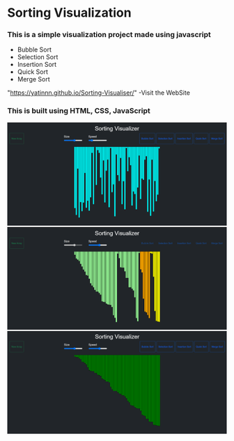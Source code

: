 # Sorting Visualization
### This is a simple visualization project made using javascript 
- Bubble Sort 
- Selection Sort
- Insertion Sort
- Quick Sort
- Merge Sort

"https://yatinnn.github.io/Sorting-Visualiser/" -Visit the WebSite

### This is built using HTML, CSS, JavaScript <br/>



<img src="img/img1.png"> <br/>
<img src="img/img2.png"> <br/>
<img src="img/img3.png"> <br/>
